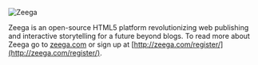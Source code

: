 ![Zeega](https://raw.github.com/Zeega/Zeega-Core/master/web/images/zeega-logo-large.png)

Zeega is an open-source HTML5 platform revolutionizing web publishing and interactive storytelling for a future beyond blogs. To read more about Zeega go to [zeega.com](http://zeega.com) or sign up at [http://zeega.com/register/](http://zeega.com/register/).
